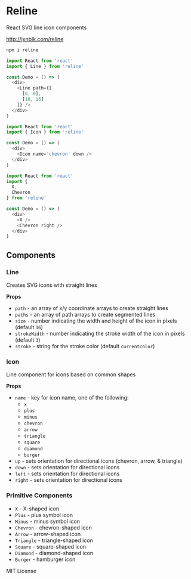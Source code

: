
# Reline

React SVG line icon components

http://jxnblk.com/reline

```js
npm i reline
```

```js
import React from 'react'
import { Line } from 'reline'

const Demo = () => (
  <div>
    <Line path={[
      [0, 0],
      [16, 16]
    ]} />
  </div>
)
```

```js
import React from 'react'
import { Icon } from 'reline'

const Demo = () => (
  <div>
    <Icon name='chevron' down />
  </div>
)
```

```js
import React from 'react'
import {
  X,
  Chevron
} from 'reline'

const Demo = () => (
  <div>
    <X />
    <Chevron right />
  </div>
)
```

## Components

### Line

Creates SVG icons with straight lines

**Props**

- `path` - an array of x/y coordinate arrays to create straight lines
- `paths` - an array of path arrays to create segmented lines
- `size` - number indicating the width and height of the icon in pixels (default `16`)
- `strokeWidth` - number indicating the stroke width of the icon in pixels (default `3`)
- `stroke` - string for the stroke color (default `currentcolor`)

### Icon

Line component for icons based on common shapes

**Props**

- `name` - key for icon name, one of the following:
  - `x`
  - `plus`
  - `minus`
  - `chevron`
  - `arrow`
  - `triangle`
  - `square`
  - `diamond`
  - `burger`
- `up` - sets orientation for directional icons (chevron, arrow, & triangle)
- `down` - sets orientation for directional icons
- `left` - sets orientation for directional icons
- `right` - sets orientation for directional icons

### Primitive Components

- `X` - X-shaped icon
- `Plus` - plus symbol icon
- `Minus` - minus symbol icon
- `Chevron` - chevron-shaped icon
- `Arrow` - arrow-shaped icon
- `Triangle` - triangle-shaped icon
- `Square` - square-shaped icon
- `Diamond` - diamond-shaped icon
- `Burger` - hamburger icon

MIT License

